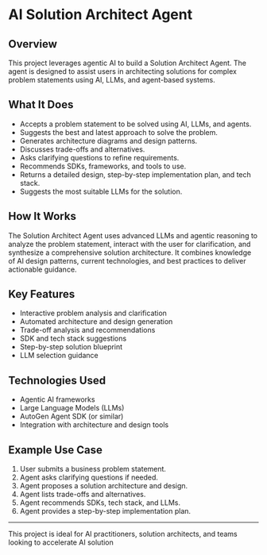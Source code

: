 # AI Solution Architect Agent

## Overview

This project leverages agentic AI to build a Solution Architect Agent. The agent is designed to assist users in architecting solutions for complex problem statements using AI, LLMs, and agent-based systems.

## What It Does

- Accepts a problem statement to be solved using AI, LLMs, and agents.
- Suggests the best and latest approach to solve the problem.
- Generates architecture diagrams and design patterns.
- Discusses trade-offs and alternatives.
- Asks clarifying questions to refine requirements.
- Recommends SDKs, frameworks, and tools to use.
- Returns a detailed design, step-by-step implementation plan, and tech stack.
- Suggests the most suitable LLMs for the solution.

## How It Works

The Solution Architect Agent uses advanced LLMs and agentic reasoning to analyze the problem statement, interact with the user for clarification, and synthesize a comprehensive solution architecture. It combines knowledge of AI design patterns, current technologies, and best practices to deliver actionable guidance.

## Key Features

- Interactive problem analysis and clarification
- Automated architecture and design generation
- Trade-off analysis and recommendations
- SDK and tech stack suggestions
- Step-by-step solution blueprint
- LLM selection guidance

## Technologies Used

- Agentic AI frameworks
- Large Language Models (LLMs)
- AutoGen Agent SDK (or similar)
- Integration with architecture and design tools

## Example Use Case

1. User submits a business problem statement.
2. Agent asks clarifying questions if needed.
3. Agent proposes a solution architecture and design.
4. Agent lists trade-offs and alternatives.
5. Agent recommends SDKs, tech stack, and LLMs.
6. Agent provides a step-by-step implementation plan.

---
This project is ideal for AI practitioners, solution architects, and teams looking to accelerate AI solution